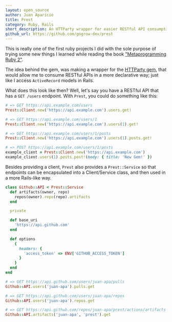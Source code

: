 ```yaml
---
layout: open_source
author: Juan Aparicio
title: Prest
category: Ruby, Rails
short_description: An HTTParty wrapper for easier RESTful API consumption.
github_url: https://github.com/gogrow-dev/prest
---
```


This is really one of the first ruby projects I did with the sole purpose of trying some new things I learned while reading the book ["Metaprogramming Ruby 2"](https://pragprog.com/titles/ppmetr2/metaprogramming-ruby-2/).

The idea behind the gem, was making a wrapper for the [HTTParty gem](https://github.com/jnunemaker/httparty), that would allow me to consume RESTful APIs in a more declarative way; just like I access `ActiveRecord` models in Rails.

What does this look like then? Well, let's say you have a RESTful API that has a `GET /users` endpoint. With `Prest`, you could do something like this:

```ruby
# => GET https://api.example.com/users
Prest::Client.new('https://api.example.com').users.get!

# => GET https://api.example.com/users/1
Prest::Client.new('https://api.example.com').users(1).get!

# => GET https://api.example.com/users/1/posts
Prest::Client.new('https://api.example.com').users(1).posts.get!

# => POST https://api.example.com/users/1/posts
example_client = Prest::Client.new('https://api.example.com')
example_client.users(1).posts.post!(body: { title: 'New Gem!' })
```

Besides providing a client, `Prest` also provides a `Prest::Service` so that endpoints can be encapsulated into a Client/Service class, and then used in a more Rails-like way.

```ruby
class Github::API < Prest::Service
  def artifacts(owner, repo)
    repos(owner).repo(repo).artifacts
  end

  private

  def base_uri
    'https://api.github.com'
  end

  def options
    {
      headers: {
        'access_token' => ENV['GITHUB_ACCESS_TOKEN']
      }
    }
  end
end

# => GET https://api.github.com/users/juan-apa/pulls
Github::API.users('juan-apa').pulls.get

# => GET https://api.github.com/users/juan-apa/repos
Github::API.users('juan-apa').repos.get

# => GET https://api.github.com/repos/juan-apa/prest/actions/artifacts
Github::API.artifacts('juan-apa', 'prest').get
```
